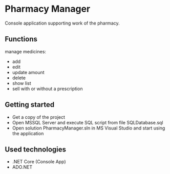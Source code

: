 # Pharmacy Manager

Console application supporting work of the pharmacy.

Functions
--
manage medicines:
* add
* edit
* update amount
* delete
* show list
* sell with or without a prescription

Getting started
--
* Get a copy of the project
* Open MSSQL Server and execute SQL script from file SQLDatabase.sql
* Open solution PharmacyManager.sln in MS Visual Studio and start using the application

Used technologies
--
* .NET Core (Console App)
* ADO.NET
